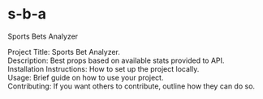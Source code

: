 # s-b-a
Sports Bets Analyzer

Project Title: Sports Bet Analyzer. <br>
Description: Best props based on available stats provided to API. <br>
Installation Instructions: How to set up the project locally. <br>
Usage: Brief guide on how to use your project. <br>
Contributing: If you want others to contribute, outline how they can do so. <br>